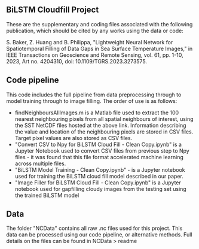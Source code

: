 ## BiLSTM Cloudfill Project ##
These are the supplementary and coding files associated with the following publication, which should be cited by any works using the data or code:

S. Baker, Z. Huang and B. Philippa, "Lightweight Neural Network for Spatiotemporal Filling of Data Gaps in Sea Surface Temperature Images," in IEEE Transactions on Geoscience and Remote Sensing, vol. 61, pp. 1-10, 2023, Art no. 4204310, doi: 10.1109/TGRS.2023.3273575.

## Code pipeline
This code includes the full pipeline from data preprocessing through to model training through to image filling. The order of use is as follows: 
- findNeighboursAllImages.m is a Matlab file used to extract the 100 nearest neighbouring pixels from all spatial neighbours of interest, using the SST NetCDF files hosted at the above link. Information describing the value and location of the neighbouring pixels are stored in CSV files. Target pixel values are also stored as CSV files.
- "Convert CSV to Npy for BiLSTM Cloud Fill - Clean Copy.ipynb" is a Jupyter Notebook used to convert CSV files from previous step to Npy files - it was found that this file format accelerated machine learning across multiple files.
- "BiLSTM Model Training - Clean Copy.ipynb" - is a Jupyter notebook used for training the BiLSTM cloud fill model described in our paper.
- "Image Filler for BiLSTM Cloud Fill - Clean Copy.ipynb" is a Jupyter notebook used for gapfilling cloudy images from the testing set using the trained BiLSTM model

## Data 
The folder "NCData" contains all raw .nc files used for this project. This data can be processed using our code pipeline, or alternative methods. Full details on the files can be found in NCData > readme
